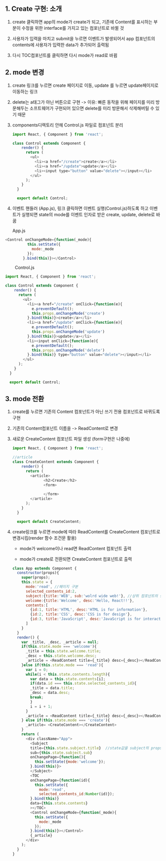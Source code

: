 ## 1. Create 구현: 소개

1. create 클릭하면 app의 mode가 create가 되고, 기존에 Content를 표시하는 부분이 수정을 위한 interface를 가지고 있는 컴포넌트로 바뀔 것

2. 사용자가 입력을 마치고 submit을 누르면 이벤트가 발생되어서 app 컴포넌트의 contents에 사용자가 입력한 data가 추가되어 출력됨

3. 다시 TOC컴포넌트를 클릭하면 다시 mode가 read로 바뀜

## 2. mode 변경

1. create 링크를 누르면 create 페이지로 이동, update 를 누르면 update페이지로 이동하는 링크

2. delete는 a태그가 아닌 버튼으로 구현 -> 이유: 빠른 동작을 위해 페이지를 미리 방문해두는 소프트웨어가 구현되어 있으면 delete를 미리 방문해서 삭제해버릴 수 있기 때문

3. components디렉토리 안헤 Control.js 파일로 컴포넌트 분리
   
   ```js
   import React, { Component } from 'react';
   
   class Control extends Component {
       render() {
         return (
           <ul>
             <li><a href="/create">create</a></li>
             <li><a href="/update">update</a></li>
             <li><input type="button" value="delete"></input></li>
           </ul>
         );
       }
     }
   
     export default Control;
   ```

4. 이벤트 핸들러 (App.js), 링크 클릭하면 이벤트 실행(Control.js)하도록 하고 이벤트가 실행되면 state의 mode를 이벤트 인자로 받은 create, update, delete로 바꿈
   
   App.js

```js
<Control onChangeMode={function(_mode){
          this.setState({
            mode:_mode
          });
        }.bind(this)}></Control>
```

        Control.js

```js
import React, { Component } from 'react';

class Control extends Component {
    render() {
      return (
        <ul>
          <li><a href="/create" onClick={function(e){
            e.preventDefault();
            this.props.onChangeMode('create')
          }.bind(this)}>create</a></li>
          <li><a href="/update" onClick={function(e){
            e.preventDefault();
            this.props.onChangeMode('update')
          }.bind(this)}>update</a></li>
          <li><input onClick={function(e){
            e.preventDefault();
            this.props.onChangeMode('delete')
          }.bind(this)} type="button" value="delete"></input></li>
        </ul>
      );
    }
  }

  export default Control;
```

## 3. mode 전환

1. create를 누르면 기존의 Content 컴포넌트가 아닌 쓰기 전용 컴포넌트로 바뀌도록 구현

2. 기존의 Content컴포넌트 이름을 -> ReadContent로 변경

3. 새로운 CreateContent 컴포넌트 파일 생성 (form구현은 나중에)
   
   ```js
   import React, { Component } from 'react';
   
   //article
   class CreateContent extends Component {
       render() {
         return (
           <article>
                 <h2>Create</h2>
                 <form>
                   
                 </form>
           </article>
         );
       }
     }
   
     export default CreateContent;
   ```

4. create링크를 누르면 mode에 따라 ReadContent를 CreateContent 컴포넌트로 변경시킴(render 함수 조건문 활용)
   
   - mode가 welcome이나 read면 ReadContent 컴포넌트 출력
   
   - mode가 create로 전환되면 CreateContent 컴포넌트로 출력
   
   ```js
   class App extends Component {
     constructor(props){
       super(props);
       this.state = {
         mode:'read', //페이지 구분
         selected_contents_id:2,
         subject:{title:'WEB', sub:'wolrd wide web!'}, //상위 컴포넌트의 state값 초기화, subject 값을 state화
         welcome:{title:'Welcome', desc:'Hello, React!!'},
         contents:[
           {id:1, title:'HTML', desc:'HTML is for information'},
           {id:2, title:'CSS', desc:'CSS is for design'},
           {id:3, title:'JavaScript', desc:'JavaScript is for interactive'}
         ]
       } 
     }
     render() {
       var _title, _desc, _article = null;
       if(this.state.mode === 'welcome'){
         _title = this.state.welcome.title;
         _desc = this.state.welcome.desc;
         _article = <ReadContent title={_title} desc={_desc}></ReadContent>
       }else if(this.state.mode === 'read'){
         var i = 0;
         while(i < this.state.contents.length){
           var data = this.state.contents[i];
           if(data.id === this.state.selected_contents_id){
           _title = data.title;
           _desc = data.desc;
           break;
           }
           i = i + 1;
         }
         _article = <ReadContent title={_title} desc={_desc}></ReadContent>
       } else if(this.state.mode === 'create'){
         _article= <CreateContent></CreateContent>
       }
       return (
         <div className="App">
           <Subject 
           title={this.state.subject.title}  //state값을 subject의 props값으로 다시 줌
           sub={this.state.subject.sub}
           onChangePage={function(){
             this.setState({mode:'welcome'});
           }.bind(this)}>          
           </Subject>
           <TOC
           onChangePage={function(id){
             this.setState({
               mode:'read',
               selected_contents_id:Number(id)});
           }.bind(this)}
           data={this.state.contents}
           ></TOC>
           <Control onChangeMode={function(_mode){
             this.setState({
               mode:_mode
             });
           }.bind(this)}></Control>
           {_article}
         </div>
       );
     }
   }
   
   ```
